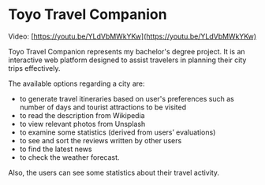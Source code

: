 # Toyo Travel Companion

Video: [https://youtu.be/YLdVbMWkYKw](https://youtu.be/YLdVbMWkYKw)

Toyo Travel Companion represents my bachelor's degree project. It is an interactive web platform designed to assist travelers in planning their city trips effectively.

The available options regarding a city are:
* to generate travel itineraries based on user's preferences such as number of days and tourist attractions to be visited
* to read the description from Wikipedia
* to view relevant photos from Unsplash
* to examine some statistics (derived from users’ evaluations)
* to see and sort the reviews written by other users
* to find the latest news
* to check the weather forecast.

Also, the users can see some statistics about their travel activity.
